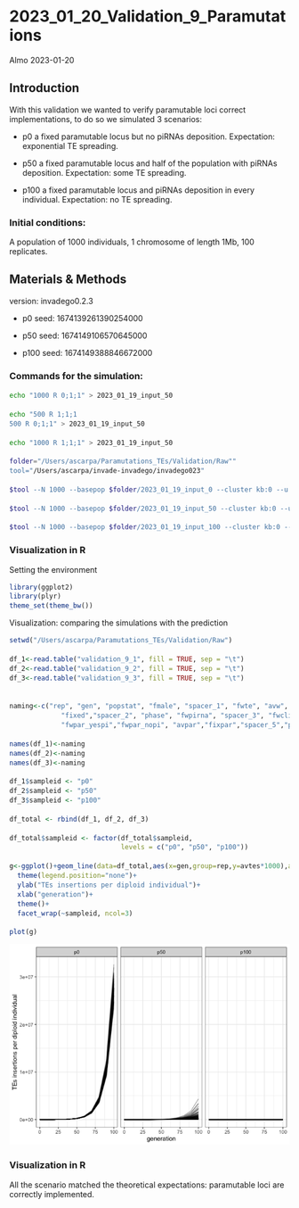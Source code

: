 2023_01_20_Validation_9\_Paramutations
================
Almo
2023-01-20

## Introduction

With this validation we wanted to verify paramutable loci correct
implementations, to do so we simulated 3 scenarios:

-   p0 a fixed paramutable locus but no piRNAs deposition. Expectation:
    exponential TE spreading.

-   p50 a fixed paramutable locus and half of the population with piRNAs
    deposition. Expectation: some TE spreading.

-   p100 a fixed paramutable locus and piRNAs deposition in every
    individual. Expectation: no TE spreading.

### Initial conditions:

A population of 1000 individuals, 1 chromosome of length 1Mb, 100
replicates.

## Materials & Methods

version: invadego0.2.3

-   p0 seed: 1674139261390254000

-   p50 seed: 1674149106570645000

-   p100 seed: 1674149388846672000

### Commands for the simulation:

``` bash
echo "1000 R 0;1;1" > 2023_01_19_input_50

echo "500 R 1;1;1
500 R 0;1;1" > 2023_01_19_input_50

echo "1000 R 1;1;1" > 2023_01_19_input_50

folder="/Users/ascarpa/Paramutations_TEs/Validation/Raw""
tool="/Users/ascarpa/invade-invadego/invadego023"

$tool --N 1000 --basepop $folder/2023_01_19_input_0 --cluster kb:0 --u 0.1 --gen 100 --genome mb:10 --steps 10 --rr 4 --paramutation 999999:1 --rep 100 --silent > $folder/validation_9_1 

$tool --N 1000 --basepop $folder/2023_01_19_input_50 --cluster kb:0 --u 0.1 --gen 100 --genome mb:10 --steps 10 --rr 4 --paramutation 999999:1 --rep 100 --silent > $folder/validation_9_2 

$tool --N 1000 --basepop $folder/2023_01_19_input_100 --cluster kb:0 --u 0.1 --gen 100 --genome mb:10 --steps 10 --rr 4 --paramutation 999999:1 --rep 100 --silent > $folder/validation_9_3 
```

### Visualization in R

Setting the environment

``` r
library(ggplot2)
library(plyr)
theme_set(theme_bw())
```

Visualization: comparing the simulations with the prediction

``` r
setwd("/Users/ascarpa/Paramutations_TEs/Validation/Raw")

df_1<-read.table("validation_9_1", fill = TRUE, sep = "\t")
df_2<-read.table("validation_9_2", fill = TRUE, sep = "\t")
df_3<-read.table("validation_9_3", fill = TRUE, sep = "\t")


naming<-c("rep", "gen", "popstat", "fmale", "spacer_1", "fwte", "avw", "min_w", "avtes", "avpopfreq",
             "fixed","spacer_2", "phase", "fwpirna", "spacer_3", "fwcli", "avcli", "fixcli", "spacer_4",
             "fwpar_yespi","fwpar_nopi", "avpar","fixpar","spacer_5","piori","orifreq","spacer 6")

names(df_1)<-naming
names(df_2)<-naming
names(df_3)<-naming

df_1$sampleid <- "p0"
df_2$sampleid <- "p50"
df_3$sampleid <- "p100"

df_total <- rbind(df_1, df_2, df_3)

df_total$sampleid <- factor(df_total$sampleid,
                            levels = c("p0", "p50", "p100"))

g<-ggplot()+geom_line(data=df_total,aes(x=gen,group=rep,y=avtes*1000),alpha=0.4)+
  theme(legend.position="none")+
  ylab("TEs insertions per diploid individual")+
  xlab("generation")+
  theme()+
  facet_wrap(~sampleid, ncol=3)

plot(g)
```

![](2023_01_20_Validation_9_Paramutations_files/figure-gfm/unnamed-chunk-3-1.png)<!-- -->

### Visualization in R

All the scenario matched the theoretical expectations: paramutable loci
are correctly implemented.
